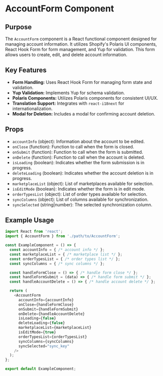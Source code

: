 # AccountForm Component

## Purpose
The `AccountForm` component is a React functional component designed for managing account information. It utilizes Shopify's Polaris UI components, React Hook Form for form management, and Yup for validation. This form allows users to create, edit, and delete account information.

## Key Features
- **Form Handling:** Uses React Hook Form for managing form state and validation.
- **Yup Validation:** Implements Yup for schema validation.
- **Polaris Components:** Utilizes Polaris components for consistent UI/UX.
- **Translation Support:** Integrates with `react-i18next` for internationalization.
- **Modal for Deletion:** Includes a modal for confirming account deletion.

## Props
- `accountInfo` (object): Information about the account to be edited.
- `onClose` (function): Function to call when the form is closed.
- `onSubmit` (function): Function to call when the form is submitted.
- `onDelete` (function): Function to call when the account is deleted.
- `isLoading` (boolean): Indicates whether the form submission is in progress.
- `deleteLoading` (boolean): Indicates whether the account deletion is in progress.
- `marketplaceList` (object): List of marketplaces available for selection.
- `isEditMode` (boolean): Indicates whether the form is in edit mode.
- `orderTypesList` (object): List of order types available for selection.
- `syncColumns` (object): List of columns available for synchronization.
- `syncSelected` (string|number): The selected synchronization column.

## Example Usage
```javascript
import React from 'react';
import { AccountForm } from './path/to/AccountForm';

const ExampleComponent = () => {
  const accountInfo = { /* account info */ };
  const marketplaceList = { /* marketplace list */ };
  const orderTypesList = { /* order types list */ };
  const syncColumns = { /* sync columns */ };

  const handleFormClose = () => { /* handle form close */ };
  const handleFormSubmit = (data) => { /* handle form submit */ };
  const handleAccountDelete = () => { /* handle account delete */ };

  return (
    <AccountForm
      accountInfo={accountInfo}
      onClose={handleFormClose}
      onSubmit={handleFormSubmit}
      onDelete={handleAccountDelete}
      isLoading={false}
      deleteLoading={false}
      marketplaceList={marketplaceList}
      isEditMode={true}
      orderTypesList={orderTypesList}
      syncColumns={syncColumns}
      syncSelected="sync_key"
    />
  );
};

export default ExampleComponent;
